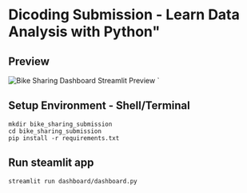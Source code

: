 # Dicoding Submission - Learn Data Analysis with Python"

## Preview

![Bike Sharing Dashboard Streamlit Preview](image/dashboard_preview.png
)
`
## Setup Environment - Shell/Terminal
```
mkdir bike_sharing_submission
cd bike_sharing_submission
pip install -r requirements.txt
```

## Run steamlit app
```
streamlit run dashboard/dashboard.py

```